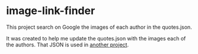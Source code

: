 # image-link-finder
This project search on Google the images of each author in the quotes.json.

It was created to help me update the quotes.json with the images each of the authors. That JSON is used in [another project](https://github.com/ovirex/random-quote-machine-fcc).
